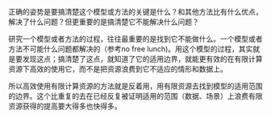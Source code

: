 

<!--
 * @version:
 * @Author:  StevenJokess https://github.com/StevenJokess
 * @Date: 2020-12-07 14:51:20
 * @LastEditors:  StevenJokess https://github.com/StevenJokess
 * @LastEditTime: 2020-12-07 15:23:52
 * @Description:
 * @TODO::
 * @Reference:计算资源有限的人如何在Deep Learning领域成长？ - 齐国君的回答 - 知乎
https://www.zhihu.com/question/304263105/answer/560291142
-->

正确的姿势是要搞清楚这个模型或方法的关键是什么？和其他方法比有什么优点，解决了什么问题？但更重要的是搞清楚它不能解决什么问题？



研究一个模型或者方法的过程，往往最重要的是找到它不能做什么。一个模型或者方法不可能什么问题都解决的（参考no free lunch)。用这个模型的过程，其实就是要发现这点；搞清楚了这点，就知道了它的适用边界，就能更有效的在有限计算资源下高效的使用它，而不是把资源浪费到它不适应的情形和数据上。


所以高效使用有限计算资源的方法就是反着用，用有限资源去找到模型的适用范围的边界。这个比重复的去在已经反复被证明适用的范围（数据、场景）上浪费有限资源获得的提高要大得多也快得多。
